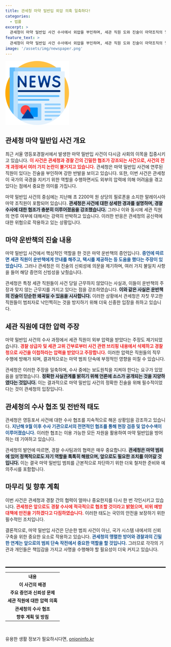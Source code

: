 ```yaml
---
title: 관세청 마약 밀반입 외압 의혹 일축하다!
categories:
  - 법률
excerpt: >
  관세청이 마약 밀반입 사건 수사에서 외압을 부인하며, 세관 직원 도와 진술이 마약조직의 일반적인 수법이라고 강조했다. 대통령실의 개입 의혹도 불식시키며, 경찰 수사에 협조할 것이라고 밝혔다. 사건의 진상은 과연 무엇일까?
feature_text: >
  관세청이 마약 밀반입 사건 수사에서 외압을 부인하며, 세관 직원 도와 진술이 마약조직의 일반적인 수법이라고 강조했다. 대통령실의 개입 의혹도 불식시키며, 경찰 수사에 협조할 것이라고 밝혔다. 사건의 진상은 과연 무엇일까?
image: '/assets/img/newspaper.png'
---
```


<p><img src="/assets/img/newspaper.png" alt="kimp 속보" /></p>

<h2 data-ke-size="size26">관세청 마약 밀반입 사건 개요</h2>

<p data-ke-size="size16">최근 서울 영등포경찰서에서 발생한 마약 밀반입 사건이 다시금 사회의 이목을 집중시키고 있습니다. <b><span style="color: #ee2323;">이 사건은 관세청과 경찰 간의 긴밀한 협조가 강조되는 사건으로, 사건의 전개 과정에서 여러 가지 논란이 불거지고 있습니다.</span></b> 관세청은 마약 밀반입 사건에 연루된 직원이 있다는 진술을 부인하며 강한 반발을 보이고 있습니다. 또한, 이번 사건은 관세청이 국가의 국경을 지키기 위한 역할을 수행하면서도 외부의 압력에 의해 어려움을 겪고 있다는 점에서 중요한 의미를 가집니다.</p>

<p data-ke-size="size16">마약 밀반입 사건의 중심에는 지난해 초 2200억 원 상당의 필로폰을 소지한 말레이시아 마약 조직원이 포함되어 있습니다. <b><span style="background-color: #21538527;">관세청은 사건에 대한 상세한 경과를 설명하며, 경찰 수사에 대한 협조가 충분히 이루어졌음을 강조했습니다.</span></b> 그러나 이와 동시에 세관 직원의 연루 여부에 대해서는 강력히 반박하고 있습니다. 이러한 반응은 관세청의 공신력에 대한 위협으로 작용하고 있는 상황입니다.</p>

<h2 data-ke-size="size26">마약 운반책의 진술 내용</h2>

<p data-ke-size="size16">마약 밀반입 사건에서 핵심적인 역할을 한 것은 마약 운반책의 증언입니다. <b><span style="color: #1a5490;">증언에 따르면 세관 직원이 운반책에게 안내를 해주고, 택시를 제공하는 등 도움을 했다는 주장이 있었습니다.</span></b> 그러나 관세청은 이 진술의 신뢰성에 의문을 제기하며, 여러 가지 불일치 사항을 들어 해당 증언의 신빙성을 낮췄습니다.</p>

<p data-ke-size="size16">관세청은 특정 세관 직원들이 사건 당일 근무하지 않았다는 사실과, 이들이 운반책의 주장과 맞지 않는 근무지를 가지고 있다는 점을 강조하였습니다. <b><span style="background-color: #21538527;">이와 같은 사실은 운반책의 진술이 단순한 왜곡일 수 있음을 시사합니다.</span></b> 이러한 상황에서 관세청은 자칫 무고한 직원들이 범죄자로 낙인찍히는 것을 방지하기 위해 더욱 신중한 입장을 취하고 있습니다.</p>

<h2 data-ke-size="size26">세관 직원에 대한 압력 주장</h2>

<p data-ke-size="size16">마약 밀반입 사건의 수사 과정에서 세관 직원이 외부 압력을 받았다는 주장도 제기되었습니다. <b><span style="color: #ee2323;">경찰 상급자 및 세관 고위 간부로부터 사건 관련 브리핑 내용에서 삭제하고 경찰청으로 사건을 이첩하라는 압력을 받았다고 주장합니다.</span></b> 이러한 압력은 직원들의 직무 수행에 방해가 되며, 결과적으로는 마약 범죄 단속에 부정적인 영향을 미칠 수 있습니다.</p>

<p data-ke-size="size16">관세청은 이러한 주장을 일축하며, 수사 중에는 보도원칙을 지켜야 한다는 요구가 있었음을 설명했습니다. <b><span style="background-color: #21538527;">정확한 사실관계를 밝히기 위해 언론에 소스가 공개되는 것을 지양하였다는 것입니다.</span></b> 이는 결과적으로 마약 밀반입 사건의 정확한 진술을 위해 필수적이었다는 것이 관세청의 입장입니다.</p>

<h2 data-ke-size="size26">관세청의 수사 협조 및 전반적 태도</h2>

<p data-ke-size="size16">관세청은 영등포서 사건에 대한 수사 협조를 지속적으로 해온 상황임을 강조하고 있습니다. <b><span style="color: #1a5490;">지난해 9월 이후 수사 기관으로서의 전면적인 협조를 통해 현장 검증 및 압수수색이 이루어졌습니다.</span></b> 이러한 협조는 이용 가능한 모든 자원을 활용하여 마약 밀반입을 방어하는 데 기여하고 있습니다.</p>

<p data-ke-size="size16">관세청의 발언에 따르면, 경찰 수사팀과의 협력은 매우 중요합니다. <b><span style="background-color: #21538527;">관세청은 마약 범죄에 있어 정책적으로도 자기 역할을 톡톡히 해왔으며, 앞으로도 필요한 조치를 이어갈 것입니다.</span></b> 이는 결국 마약 밀반입 범죄를 근본적으로 차단하기 위한 더욱 철저한 준비와 예의주시를 포함합니다.</p>

<h2 data-ke-size="size26">마무리 및 향후 계획</h2>

<p data-ke-size="size16">이번 사건은 관세청과 경찰 간의 협력이 얼마나 중요한지를 다시 한 번 각인시키고 있습니다. <b><span style="color: #ee2323;">관세청은 앞으로도 경찰 수사에 적극적으로 협조할 것이라고 밝혔으며, 비위 예방 대책에 만전을 기하겠다고 다짐하였습니다.</span></b> 이러한 태도는 국민의 안전을 보장하기 위한 필수적인 조치입니다.</p>

<p data-ke-size="size16">결론적으로, 마약 밀반입 사건은 단순한 범죄 사건이 아닌, 국가 시스템 내에서의 신뢰 구축을 위한 중요한 요소로 작용하고 있습니다. <b><span style="color: #1a5490;">관세청의 맹렬한 방어와 경찰과의 긴밀한 연계는 앞으로의 범죄 단속 작전에서 중요한 역할을 할 것입니다.</span></b> 그러므로 각각의 기관과 개인들은 책임감을 가지고 사명을 수행해야 할 필요성이 더욱 커지고 있습니다.</p>

<p data-ke-size="size16">&nbsp;</p>

<hr style="height: 1px; border: 1px solid; margin: 0; padding: 0;">

<table style="width: 100%;">
  <tr>
    <td style="text-align: center; height: 17px;"><b>내용</b></td>
  </tr>
  <tr>
    <td style="text-align: center; height: 17px;"><b>이 사건의 배경</b></td>
  </tr>
  <tr>
    <td style="text-align: center; height: 17px;"><b>주요 증언과 신뢰성 문제</b></td>
  </tr>
  <tr>
    <td style="text-align: center; height: 17px;"><b>세관 직원에 대한 압력 의혹</b></td>
  </tr>
  <tr>
    <td style="text-align: center; height: 17px;"><b>관세청의 수사 협조</b></td>
  </tr>
  <tr>
    <td style="text-align: center; height: 17px;"><b>향후 계획 및 방침</b></td>
  </tr>
</table>

<p data-ke-size="size16">&nbsp;</p>
유용한 생활 정보가 필요하시다면, <a href="https://onioninfo.kr" rel="dofollow">onioninfo.kr</a>


